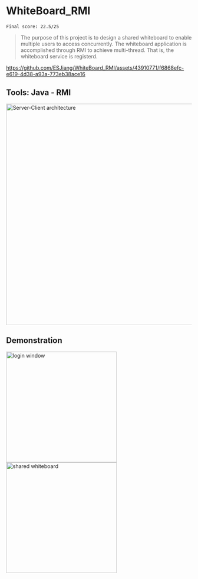 # WhiteBoard_RMI
`Final score: 22.5/25`

> The purpose of this project is to design a shared whiteboard to enable multiple users to access concurrently. The whiteboard application is accomplished through RMI to achieve multi-thread. That is, the whiteboard service is registerd.

https://github.com/ESJiang/WhiteBoard_RMI/assets/43910771/f6868efc-e619-4d38-a93a-773eb38ace16

## Tools: Java - RMI
<img width="600" alt="Server-Client architecture" src="https://github.com/ESJiang/WhiteBoard_RMI/assets/43910771/9cbeade2-1804-4040-8800-2d517a3c2c1f">

## Demonstration
<img width="300" height="300" alt="login window" src="https://github.com/ESJiang/WhiteBoard_RMI/assets/43910771/11a5c11f-9a8d-4b27-a509-78bd78971d5c">
<img width="300" height="300" alt="shared whiteboard" src="https://github.com/ESJiang/WhiteBoard_RMI/assets/43910771/eaac8ab7-71ab-4086-9455-9a7259d8ca7b">

